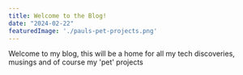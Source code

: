 ```yaml
---
title: Welcome to the Blog!
date: "2024-02-22"
featuredImage: './pauls-pet-projects.png'
---
```


Welcome to my blog, this will be a home for all my tech discoveries, musings and of course my 'pet' projects 

<!-- end -->
